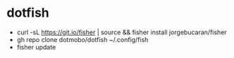 # dotfish

* curl -sL https://git.io/fisher | source && fisher install jorgebucaran/fisher
* gh repo clone dotmobo/dotfish ~/.config/fish
* fisher update
